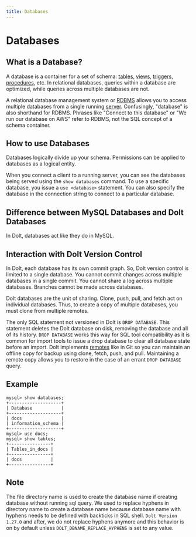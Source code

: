```yaml
---
title: Databases
---
```


# Databases

## What is a Database?

A database is a container for a set of schema: [tables](./table.md), [views](./views.md), [triggers](./triggers.md), [procedures](./procedures.md), etc. In relational databases, queries within a database are optimized, while queries across multiple databases are not. 

A relational database management system or [RDBMS](../rdbms/README.md) allows you to access multiple databases from a single running [server](../rdbms/server.md). Confusingly, "database" is also shorthand for RDBMS. Phrases like "Connect to this database" or "We run our database on AWS" refer to RDBMS, not the SQL concept of a schema container. 

## How to use Databases

Databases logically divide up your schema. Permissions can be applied to databases as a logical entity.

When you connect a client to a running server, you can see the databases being served using the `show databases` command. To use a specific database, you issue a `use <database>` statement. You can also specify the database in the connection string to connect to a particular database.

## Difference between MySQL Databases and Dolt Databases

In Dolt, databases act like they do in MySQL.

## Interaction with Dolt Version Control

In Dolt, each database has its own commit graph. So, Dolt version control is limited to a single database. You cannot commit changes across multiple databases in a single commit. You cannot share a log across multiple databases. Branches cannot be made across databases.

Dolt databases are the unit of sharing. Clone, push, pull, and fetch act on individual databases. Thus, to create a copy of multiple databases, you must clone from multiple remotes. 

The only SQL statement not versioned in Dolt is `DROP DATABASE`. This statement deletes the Dolt database on disk, removing the database and all of its history. `DROP DATABASE` works this way for SQL tool compatibility as it is common for import tools to issue a drop database to clear all database state before an import. Dolt implements [remotes](../git/remotes.md) like in Git so you can maintain an offline copy for backup using clone, fetch, push, and pull. Maintaining a remote copy allows you to restore in the case of an errant `DROP DATABASE` query.

## Example

```
mysql> show databases;
+--------------------+
| Database           |
+--------------------+
| docs               |
| information_schema |
+--------------------+
mysql> use docs;
mysql> show tables;
+----------------+
| Tables_in_docs |
+----------------+
| docs           |
+----------------+
```

## Note

The file directory name is used to create the database name if creating database without running sql query. We used to replace hyphens in directory name to create a database name because database name with hyphens needs to be defined with backticks in SQL shell. `Dolt Version 1.27.0` and after, we do not replace hyphens anymore and this behavior is on by default unless `DOLT_DBNAME_REPLACE_HYPHENS` is set to any value.
